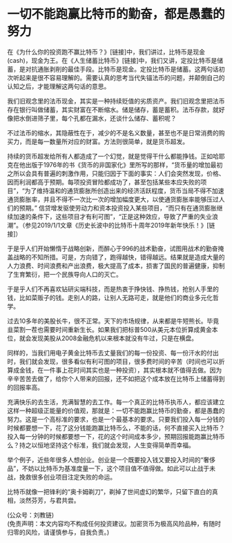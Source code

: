 # 一切不能跑赢比特币的勤奋，都是愚蠢的努力

在《为什么你的投资跑不赢比特币？》[链接]中，我们讲过，比特币是现金(cash)，现金为王。在《人生储蓄比特币》[链接]中，我们又讲，定投比特币是储蓄，是对抗通胀剥削的最佳手段。比特币是现金。定投比特币是储蓄。这两句话初次听起来是很不容易理解的。需要认真的思考当代失锚法币的问题，并颠倒自己的认知之后，才能理解这两句话的意思。

我们旧观念里的法币现金，其实是一种持续贬值的劣质资产。我们旧观念里把法币存在银行叫做储蓄，其实财富在不断缩水。储是储存，蓄是蓄积。法币存款，就好像把水倒进筛子里，每个孔都在漏水，还谈什么储存、蓄积呢？

不过法币的缩水，其隐蔽性在于，减少的不是名义数量，甚至也不是日常消费的购买力，而是每一数量所对应的财富。方法则很简单，就是货币超发。

持续的货币超发给所有人都造成了一个幻觉，就是觉得干什么都能挣钱。正如哈耶克在他出版于1976年的书《货币的非国家化》里所写的那样，“货币量的增加最初之所以会具有普遍的刺激作用，只能归因于下面的事实：人们会突然发现，价格、因而利润都高于预期。每项投资冒险都成功了，甚至包括某些本应失败的项目”，“为了维持温和的通货膨胀所创造出来的经济活跃程度，货币当局不得不加速通货膨胀率，并且不得不一次比一次的增加幅度更大，以使通货膨胀率能够压过人们的预期。” 信贷增发驱使劳动力和资本投资投入某些项目，“而只有在通货膨胀继续加速的条件下，这些项目才有利可图”，“正是这种效应，导致了严重的失业浪潮”。（参见2019/1/1文章《历史长波中的比特币十周年2019年新年快乐！》[链接]）

于是乎人们开始懒惰于战略创新，而醉心于996的战术勤奋，试图用战术的勤奋掩盖战略的不知所措。可是，方向错了，跑得越快，错得越远。结果就是造成大量的人力浪费、时间浪费和产出浪费，极大提高了成本，损害了国民的普遍健康，抑制了生育繁衍，把一个民族导向人口的灭亡。

于是乎人们不再喜欢钻研尖端科技，而是热衷于挣快钱、挣热钱，抢别人手里的钱，比如菜贩子的钱。走别人的路，让别人无路可走，就是他们的商业多元化哲学。

过去10多年的美股长牛，很不正常。天下的市场规律，从来都是牛短熊长。毕竟韭菜割一茬也需要时间重新生长。如果我们把标普500从美元本位折算成黄金本位，就会发现美股从2008金融危机以来根本就没有牛过，只是在横盘。

同样的，当我们用电子黄金比特币去丈量我们的每一份投资、每一份汗水的付出时，我们就会发现，很多看似有利可图的项目，很多费时间的辛苦（时间也可以折算成金钱，在一件事上花时间其实也是一种投资），其实根本就不值得去做。因为辛辛苦苦去做了，给你个人带来的回报，还不如把这个成本放在比特币上储蓄得到的回报率高。

充满快乐的去生活，充满智慧的去工作。每一个真正的比特币执币人，都应该建立这样一种超级正能量的价值观，那就是：一切不能跑赢比特币的勤奋，都是愚蠢的努力。这是一个高标准的要求，也是一个最基本的要求。只要我们投入每一分钱的时候都要想一下，花了这分钱能跑赢比特币么，不能的话，何不直接买入比特币？投入每一分钟的时候都要想一下，花的这个时间成本多少，预期回报能跑赢比特币么？持之以恒地坚持这个标准，我们就会发现，人生变得简单而幸福。

举个例子，近些年很多人想创业。创业是一个既要投入钱又要投入时间的“奢侈品”，不妨以比特币为基准度量一下，这个项目值不值得做。如此可以止战于未战，挽救很多创业项目注定失败的命运。

比特币就像一把锋利的“奥卡姆剃刀”，剃掉了世间虚幻的繁华，只留下直白的真相，淡然芬芳，与君共尝。

(公众号：刘教链) \
(免责声明：本文内容均不构成任何投资建议。加密货币为极高风险品种，有随时归零的风险，请谨慎参与，自我负责。)
